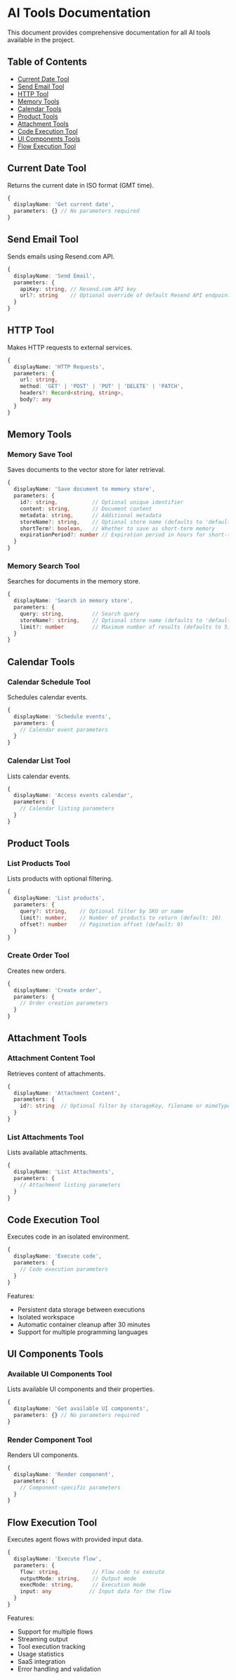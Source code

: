 # AI Tools Documentation

This document provides comprehensive documentation for all AI tools available in the project.

## Table of Contents
- [Current Date Tool](#current-date-tool)
- [Send Email Tool](#send-email-tool)
- [HTTP Tool](#http-tool)
- [Memory Tools](#memory-tools)
- [Calendar Tools](#calendar-tools)
- [Product Tools](#product-tools)
- [Attachment Tools](#attachment-tools)
- [Code Execution Tool](#code-execution-tool)
- [UI Components Tools](#ui-components-tools)
- [Flow Execution Tool](#flow-execution-tool)

## Current Date Tool

Returns the current date in ISO format (GMT time).

```typescript
{
  displayName: 'Get current date',
  parameters: {} // No parameters required
}
```

## Send Email Tool

Sends emails using Resend.com API.

```typescript
{
  displayName: 'Send Email',
  parameters: {
    apiKey: string, // Resend.com API key
    url?: string    // Optional override of default Resend API endpoint
  }
}
```

## HTTP Tool

Makes HTTP requests to external services.

```typescript
{
  displayName: 'HTTP Requests',
  parameters: {
    url: string,
    method: 'GET' | 'POST' | 'PUT' | 'DELETE' | 'PATCH',
    headers?: Record<string, string>,
    body?: any
  }
}
```

## Memory Tools

### Memory Save Tool

Saves documents to the vector store for later retrieval.

```typescript
{
  displayName: 'Save document to memory store',
  parameters: {
    id?: string,           // Optional unique identifier
    content: string,       // Document content
    metadata: string,      // Additional metadata
    storeName?: string,    // Optional store name (defaults to 'default')
    shortTerm?: boolean,   // Whether to save as short-term memory
    expirationPeriod?: number // Expiration period in hours for short-term memory
  }
}
```

### Memory Search Tool

Searches for documents in the memory store.

```typescript
{
  displayName: 'Search in memory store',
  parameters: {
    query: string,         // Search query
    storeName?: string,    // Optional store name (defaults to 'default')
    limit?: number         // Maximum number of results (defaults to 5)
  }
}
```

## Calendar Tools

### Calendar Schedule Tool

Schedules calendar events.

```typescript
{
  displayName: 'Schedule events',
  parameters: {
    // Calendar event parameters
  }
}
```

### Calendar List Tool

Lists calendar events.

```typescript
{
  displayName: 'Access events calendar',
  parameters: {
    // Calendar listing parameters
  }
}
```

## Product Tools

### List Products Tool

Lists products with optional filtering.

```typescript
{
  displayName: 'List products',
  parameters: {
    query?: string,    // Optional filter by SKU or name
    limit?: number,    // Number of products to return (default: 10)
    offset?: number    // Pagination offset (default: 0)
  }
}
```

### Create Order Tool

Creates new orders.

```typescript
{
  displayName: 'Create order',
  parameters: {
    // Order creation parameters
  }
}
```

## Attachment Tools

### Attachment Content Tool

Retrieves content of attachments.

```typescript
{
  displayName: 'Attachment Content',
  parameters: {
    id?: string  // Optional filter by storageKey, filename or mimeType
  }
}
```

### List Attachments Tool

Lists available attachments.

```typescript
{
  displayName: 'List Attachments',
  parameters: {
    // Attachment listing parameters
  }
}
```

## Code Execution Tool

Executes code in an isolated environment.

```typescript
{
  displayName: 'Execute code',
  parameters: {
    // Code execution parameters
  }
}
```

Features:
- Persistent data storage between executions
- Isolated workspace
- Automatic container cleanup after 30 minutes
- Support for multiple programming languages

## UI Components Tools

### Available UI Components Tool

Lists available UI components and their properties.

```typescript
{
  displayName: 'Get available UI components',
  parameters: {} // No parameters required
}
```

### Render Component Tool

Renders UI components.

```typescript
{
  displayName: 'Render component',
  parameters: {
    // Component-specific parameters
  }
}
```

## Flow Execution Tool

Executes agent flows with provided input data.

```typescript
{
  displayName: 'Execute flow',
  parameters: {
    flow: string,          // Flow code to execute
    outputMode: string,    // Output mode
    execMode: string,      // Execution mode
    input: any            // Input data for the flow
  }
}
```

Features:
- Support for multiple flows
- Streaming output
- Tool execution tracking
- Usage statistics
- SaaS integration
- Error handling and validation